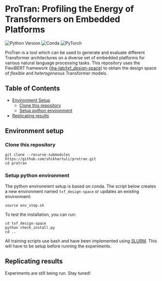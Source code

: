 # ProTran: Profiling the Energy of Transformers on Embedded Platforms

![Python Version](https://img.shields.io/badge/python-v3.6%20%7C%20v3.7%20%7C%20v3.8-blue)
![Conda](https://img.shields.io/badge/conda%7Cconda--forge-v4.8.3-blue)
![PyTorch](https://img.shields.io/badge/pytorch-v1.8.1-e74a2b)

ProTran is a tool which can be used to generate and evaluate different Transformer architectures on a diverse set of embedded platforms for various natural language processing tasks.
This repository uses the FlexiBERT framework ([jha-lab/txf_design-space](https://github.com/JHA-Lab/txf_design-space)) to obtain the design space of *flexible* and *heterogeneous* Transformer models.

## Table of Contents
- [Environment Setup](#environment-setup)
  - [Clone this repository](#clone-this-repository)
  - [Setup python environment](#setup-python-environment)
- [Replicating results](#replicating-results)

## Environment setup

### Clone this repository

```
git clone --recurse-submodules https://github.com/shikhartuli/protran.git
cd protran
```

### Setup python environment  

The python environment setup is based on conda. The script below creates a new environment named `txf_design-space` or updates an existing environment:
```
source env_step.sh
```
To test the installation, you can run:
```
cd txf_design-space
python check_install.py
cd ..
```
All training scripts use bash and have been implemented using [SLURM](https://slurm.schedmd.com/documentation.html). This will have to be setup before running the experiments.

## Replicating results

Experiments are still being run. Stay tuned!
